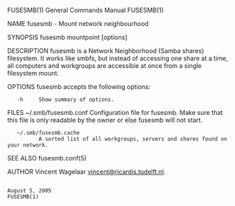 FUSESMB(1)                                                                          General Commands Manual                                                                          FUSESMB(1)

NAME
       fusesmb - Mount network neighbourhood

SYNOPSIS
       fusesmb mountpoint [options]

DESCRIPTION
       fusesmb is a Network Neighborhood (Samba shares) filesystem. It works like smbfs, but instead of accessing one share at a time, all computers and workgroups are accessible at once from
       a single filesystem mount.

OPTIONS
       fusesmb accepts the following options:

       -h     Show summary of options.

FILES
       ~/.smb/fusesmb.conf
              Configuration file for fusesmb. Make sure that this file is only readable by the owner or else fusesmb will not start.

       ~/.smb/fusesmb.cache
              A sorted list of all workgroups, servers and shares found on your network.

SEE ALSO
       fusesmb.conf(5)

AUTHOR
       Vincent Wagelaar <vincent@ricardis.tudelft.nl>.

                                                                                         August 5, 2005                                                                              FUSESMB(1)
